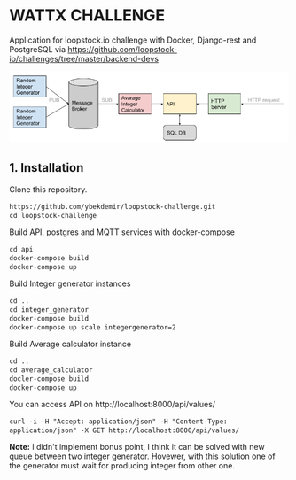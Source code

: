 # WATTX CHALLENGE

Application for loopstock.io challenge with Docker, Django-rest and PostgreSQL via https://github.com/loopstock-io/challenges/tree/master/backend-devs

![Image of services](https://raw.githubusercontent.com/loopstock-io/challenges/master/backend-devs/backend-challenge.png)

## 1. Installation
Clone this repository.
```
https://github.com/ybekdemir/loopstock-challenge.git
cd loopstock-challenge

```
Build API, postgres and MQTT services with docker-compose
```
cd api
docker-compose build
docker-compose up

```

Build Integer generator instances
```
cd ..
cd integer_generator
docker-compose build
docker-compose up scale integergenerator=2

```

Build Average calculator instance
```
cd ..
cd average_calculator
docler-compose build
docker-compose up
```

You can access API on http://localhost:8000/api/values/

```
curl -i -H "Accept: application/json" -H "Content-Type: application/json" -X GET http://localhost:8000/api/values/

```

**Note:** I didn't implement bonus point, I think it can be solved with new queue between two integer generator. Hovewer,
with this solution one of the generator must wait for producing integer from other one.
